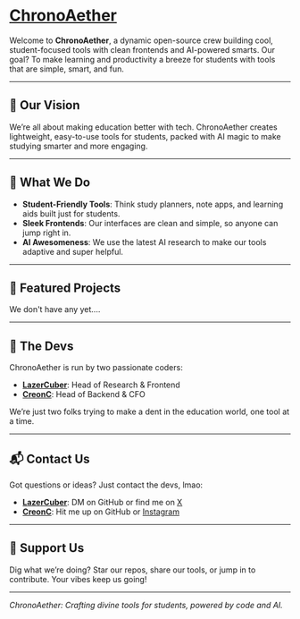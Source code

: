 # [ChronoAether](chronoaether.github.io)
Welcome to **ChronoAether**, a dynamic open-source crew building cool, student-focused tools with clean frontends and AI-powered smarts. Our goal? To make learning and productivity a breeze for students with tools that are simple, smart, and fun.

---

## 🌟 Our Vision
We’re all about making education better with tech. ChronoAether creates lightweight, easy-to-use tools for students, packed with AI magic to make studying smarter and more engaging.

---

## 🎯 What We Do
- **Student-Friendly Tools**: Think study planners, note apps, and learning aids built just for students.
- **Sleek Frontends**: Our interfaces are clean and simple, so anyone can jump right in.
- **AI Awesomeness**: We use the latest AI research to make our tools adaptive and super helpful.

---

## 🚀 Featured Projects
We don't have any yet....

---

## 👥 The Devs
ChronoAether is run by two passionate coders:
- **[LazerCuber](https://github.com/LazerCuber)**: Head of Research & Frontend
- **[CreonC](https://github.com/CreonC)**: Head of Backend & CFO

We’re just two folks trying to make a dent in the education world, one tool at a time.

---

## 📬 Contact Us
Got questions or ideas? Just contact the devs, lmao:
- **[LazerCuber](https://github.com/LazerCuber)**: DM on GitHub or find me on [X](https://x.com/LazerCuber)
- **[CreonC](https://github.com/CreonC)**: Hit me up on GitHub or [Instagram](https://www.instagram.com/creon_choi/) 

---

## 🙌 Support Us
Dig what we’re doing? Star our repos, share our tools, or jump in to contribute. Your vibes keep us going!

---

*ChronoAether: Crafting divine tools for students, powered by code and AI.*
